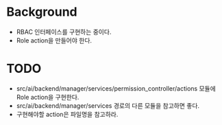 # Background
- RBAC 인터페이스를 구현하는 중이다.
- Role action을 만들어야 한다.

# TODO
- src/ai/backend/manager/services/permission_controller/actions 모듈에 Role action을 구현한다.
- src/ai/backend/manager/services 경로의 다른 모듈을 참고하면 좋다.
- 구현해야할 action은 파일명을 참고하라.
